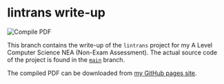 # lintrans write-up

![Compile PDF](https://github.com/DoctorDalek1963/lintrans/actions/workflows/compile-pdf.yaml/badge.svg)

This branch contains the write-up of the `lintrans` project for my A Level Computer Science NEA (Non-Exam Assessment).
The actual source code of the project is found in the [`main`](https://github.com/DoctorDalek1963/lintrans/tree/main) branch.

The compiled PDF can be downloaded from [my GitHub pages site](https://doctordalek1963.github.io/lintrans/lintrans.pdf).
